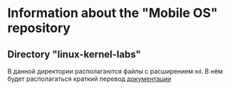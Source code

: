 # Information about the "Mobile OS" repository


## Directory "linux-kernel-labs"
В данной директории располагаются файлы с расширением `md`.
В нём будет располагаться краткий перевод [документации](https://linux-kernel-labs.github.io/refs/heads/master/labs/infrastructure.html)
